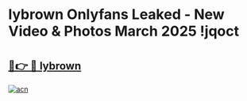 # lybrown Onlyfans Leaked - New Video & Photos March 2025 !jqoct

# <h2><a href="https://q810wi.iuczelnia.edu.pl?title=lybrown&ref=jqoct">🔗👉 🔴 lybrown</a></h2>

[![acn](https://github.com/user-attachments/assets/0f9c940e-d8b0-45ae-aac7-cd30a18b3e1c)](https://q810wi.iuczelnia.edu.pl?title=lybrown&ref=jqoct)

